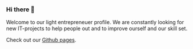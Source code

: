 ### Hi there 👋

Welcome to our light entrepreneuer profile. We are constantly looking for new IT-projects to help people out and to improve ourself and our skill set. 

Check out our [Github pages](https://jussijokinen.github.io/).


<!--
**jussijokinen/jussijokinen** is a ✨ _special_ ✨ repository because its `README.md` (this file) appears on your GitHub profile.

Here are some ideas to get you started:

- 🔭 I’m currently working on ...
- 🌱 I’m currently learning ...
- 👯 I’m looking to collaborate on ...
- 🤔 I’m looking for help with ...
- 💬 Ask me about ...
- 📫 How to reach me: ...
- 😄 Pronouns: ...
- ⚡ Fun fact: ...
-->
